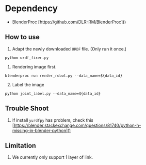 # Dependency

- BlenderProc [https://github.com/DLR-RM/BlenderProc]()

## How to use

1. Adapt the newly downloaded `URDF` file. (Only run it once.)
```
python urdf_fixer.py
```
 
1. Rendering image first.
```
blenderproc run render_robot.py --data_name=${data_id}
```

2. Label the image
```
python joint_label.py --data_name=${data_id}
```


## Trouble Shoot

1. If install `yurdfpy` has problem, check this [https://blender.stackexchange.com/questions/81740/python-h-missing-in-blender-python]()


## Limitation
1. We currently only support 1 layer of link.